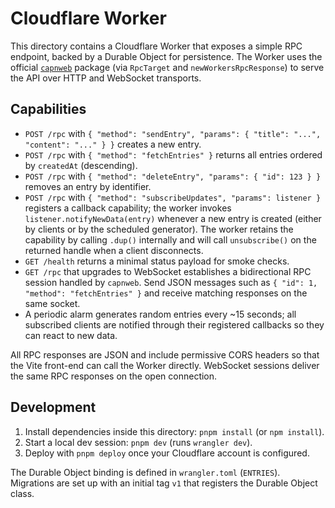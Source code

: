 # Cloudflare Worker

This directory contains a Cloudflare Worker that exposes a simple RPC endpoint, backed by a Durable Object for persistence. The Worker uses the official [`capnweb`](https://github.com/cloudflare/capnweb) package (via `RpcTarget` and `newWorkersRpcResponse`) to serve the API over HTTP and WebSocket transports.

## Capabilities

- `POST /rpc` with `{ "method": "sendEntry", "params": { "title": "...", "content": "..." } }` creates a new entry.
- `POST /rpc` with `{ "method": "fetchEntries" }` returns all entries ordered by `createdAt` (descending).
- `POST /rpc` with `{ "method": "deleteEntry", "params": { "id": 123 } }` removes an entry by identifier.
- `POST /rpc` with `{ "method": "subscribeUpdates", "params": listener }` registers a callback capability; the worker invokes `listener.notifyNewData(entry)` whenever a new entry is created (either by clients or by the scheduled generator). The worker retains the capability by calling `.dup()` internally and will call `unsubscribe()` on the returned handle when a client disconnects.
- `GET /health` returns a minimal status payload for smoke checks.
- `GET /rpc` that upgrades to WebSocket establishes a bidirectional RPC session handled by `capnweb`. Send JSON messages such as `{ "id": 1, "method": "fetchEntries" }` and receive matching responses on the same socket.
- A periodic alarm generates random entries every ~15 seconds; all subscribed clients are notified through their registered callbacks so they can react to new data.

All RPC responses are JSON and include permissive CORS headers so that the Vite front-end can call the Worker directly. WebSocket sessions deliver the same RPC responses on the open connection.

## Development

1. Install dependencies inside this directory: `pnpm install` (or `npm install`).
2. Start a local dev session: `pnpm dev` (runs `wrangler dev`).
3. Deploy with `pnpm deploy` once your Cloudflare account is configured.

The Durable Object binding is defined in `wrangler.toml` (`ENTRIES`). Migrations are set up with an initial tag `v1` that registers the Durable Object class.
